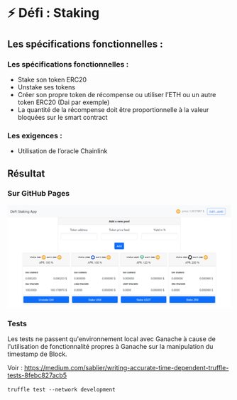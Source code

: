 # ⚡️ Défi : Staking

## Les spécifications fonctionnelles :
### Les spécifications fonctionnelles :
- Stake son token ERC20
- Unstake ses tokens
- Créer son propre token de récompense ou utiliser l’ETH ou un autre token ERC20 (Dai par exemple)
- La quantité de la récompense doit être proportionnelle à la valeur bloquées sur le smart contract

### Les exigences :

- Utilisation de l’oracle Chainlink

## Résultat

### Sur GitHub Pages

![](images/DeFiStaking.png)

### Tests
Les tests ne passent qu'environnement local avec Ganache à cause de l'utilisation de fonctionnalité propres à Ganache sur la manipulation du timestamp de Block.

Voir : [https://medium.com/sablier/writing-accurate-time-dependent-truffle-tests-8febc827acb5
](https://medium.com/sablier/writing-accurate-time-dependent-truffle-tests-8febc827acb5)

`truffle test --network development`